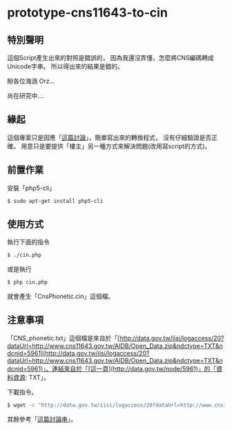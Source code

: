 # prototype-cns11643-to-cin


## 特別聲明

這個Script產生出來的對照是錯誤的，
因為我還沒弄懂，怎麼將CNS編碼轉成Unicode字串。
所以得出來的結果是錯的。

盼各位海涵 Orz...

尚在研究中....

## 緣起

這個專案只是因應「[這篇討論](http://www.ubuntu-tw.org/modules/newbb/viewtopic.php?post_id=346876#forumpost346876)」，簡單寫出來的轉換程式，
沒有仔細驗證是否正確。
用意只是要提供「樓主」另一種方式來解決問題(改用寫script的方式)。

## 前置作業

安裝「php5-cli」

``` sh
$ sudo apt-get install php5-cli
```

## 使用方式

執行下面的指令

``` sh
$ ./cin.php
```

或是執行

``` sh
$ php cin.php
```

就會產生「CnsPhonetic.cin」這個檔。

## 注意事項

「CNS_phonetic.txt」這個檔是來自於「[http://data.gov.tw/iisi/logaccess/20?dataUrl=http://www.cns11643.gov.tw/AIDB/Open_Data.zip&ndctype=TXT&ndcnid=5961](http://data.gov.tw/iisi/logaccess/20?dataUrl=http://www.cns11643.gov.tw/AIDB/Open_Data.zip&ndctype=TXT&ndcnid=5961)」。連結來自於「[這一頁](http://data.gov.tw/node/5961)」的「資料資源: TXT」。

下載指令。

``` sh
$ wget -c "http://data.gov.tw/iisi/logaccess/20?dataUrl=http://www.cns11643.gov.tw/AIDB/Open_Data.zip&ndctype=TXT&ndcnid=5961" -O Open_Data.zip
```

其餘參考「[這篇討論串](http://www.ubuntu-tw.org/modules/newbb/viewtopic.php?post_id=326994#forumpost326994)」。
